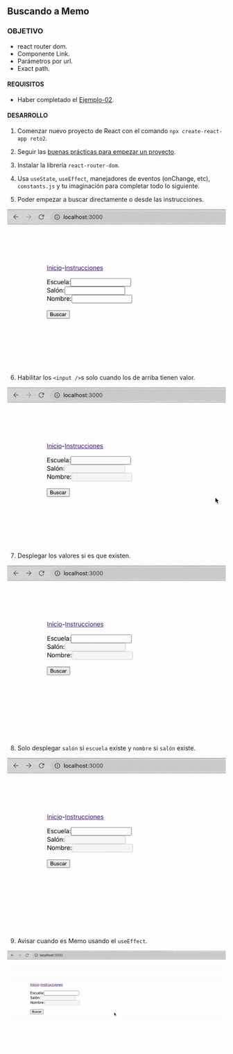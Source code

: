 ## Buscando a Memo

### OBJETIVO
- react router dom.
- Componente Link.
- Parámetros por url.
- Exact path.

#### REQUISITOS
- Haber completado el [Ejemplo-02](../Ejemplo-02).

#### DESARROLLO

1. Comenzar nuevo proyecto de React con el comando `npx create-react-app reto2`.

2. Seguir las [buenas prácticas para empezar un proyecto](../../BuenasPracticas/EmpezandoProyectos/Readme.md).

3. Instalar la librería `react-router-dom`.

4. Usa `useState`, `useEffect`, manejadores de eventos (onChange, etc), `constants.js` y tu imaginación para completar todo lo siguiente.

5. Poder empezar a buscar directamente o desde las instrucciones.
<img src="./public/1.gif">

6. Habilitar los `<input />`s solo cuando los de arriba tienen valor.
<img src="./public/2.gif">

7. Desplegar los valores si es que existen.
<img src="./public/3.gif">

8. Solo desplegar `salón` si `escuela` existe y `nombre` si `salón` existe.
<img src="./public/4.gif">

9. Avisar cuando es Memo usando el `useEffect`.
<img src="./public/5.gif">

